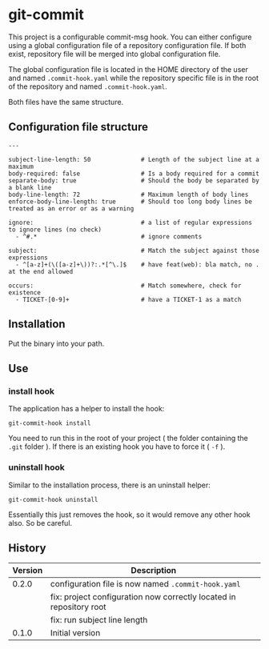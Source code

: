 # git-commit

This project is a configurable commit-msg hook. You can either configure using a global configuration file of a repository configuration file. If both exist, repository file will be merged into global configuration file.

The global configuration file is located in the HOME directory of the user and named `.commit-hook.yaml` while the repository specific file is in the root of the repository and named `.commit-hook.yaml`.

Both files have the same structure.

## Configuration file structure

    ---
    
    subject-line-length: 50              # Length of the subject line at a maximum
    body-required: false                 # Is a body required for a commit
    separate-body: true                  # Should the body be separated by a blank line
    body-line-length: 72                 # Maximum length of body lines
    enforce-body-line-length: true       # Should too long body lines be treated as an error or as a warning
    
    ignore:                              # a list of regular expressions to ignore lines (no check)
      - ^#.*                             # ignore comments
    
    subject:                             # Match the subject against those expressions
      - ^[a-z]+(\([a-z]+\))?:.*[^\.]$    # have feat(web): bla match, no . at the end allowed
    
    occurs:                              # Match somewhere, check for existence
      - TICKET-[0-9]+                    # have a TICKET-1 as a match

## Installation

Put the binary into your path.

## Use

### install hook

The application has a helper to install the hook:

    git-commit-hook install

You need to run this in the root of your project ( the folder containing the `.git` folder ). If there is an existing hook you have to force it ( `-f` ).

### uninstall hook

Similar to the installation process, there is an uninstall helper:

    git-commit-hook uninstall

Essentially this just removes the hook, so it would remove any other hook also. So be careful.

## History

|Version|Description|
|---|---|
|0.2.0|configuration file is now named `.commit-hook.yaml`|
||fix: project configuration now correctly located in repository root|
||fix: run subject line length|
|0.1.0|Initial version|
